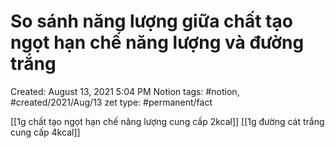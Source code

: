 # So sánh năng lượng giữa chất tạo ngọt hạn chế năng lượng và đường trắng

Created: August 13, 2021 5:04 PM
Notion tags: #notion, #created/2021/Aug/13
zet type: #permanent/fact

[[1g chất tạo ngọt hạn chế năng lượng cung cấp 2kcal]] 
[[1g đường cát trắng cung cấp 4kcal]]